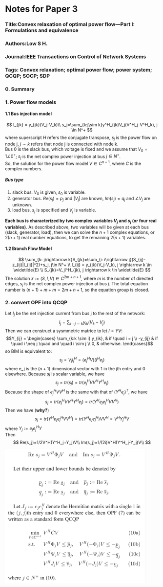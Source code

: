 # Notes for Paper 3
### Title:Convex relaxation of optimal power flow—Part I: Formulations and equivalence 
### Authors:Low S H.
### Journal:IEEE Transactions on Control of Network Systems 
### Tags: Convex relaxation; optimal power flow; power system; QCQP; SOCP; SDP
### 0. Summary

### 1. Power flow models
#### 1.1 Bus injection model
$$
I_{jk} = y_{jk}(V_j-V_k)\\
s_j=\sum_{k:j\sim k}y^H_{jk}V_j(V^H_j-V^H_k), j \in N^+
$$
where superscript $H$ refers the conjugate transpose, $s_j$ is the power flow on node j, $j\sim k$ refers that node j is connected with node k.  
Bus 0 is the slack bus, which voltage is fixed and we assume that $V_0=1\angle0^\circ$; $s_j$ is the net complex power injection at bus $j \in N^+$.  
So, the solution for the power flow model $V \in C^{n+1}$, where $C$ is the complex numbers.  

##### Bus type    
1. slack bus. $V_0$ is given, $s_0$ is variable.
2. generator bus. $Re(s_j)=p_j$ and $|V_j|$ are known, $Im(s_j)=q_j$ and $\angle V_j$ are unknown.
3. load bus. $s_j$ is specified and $V_j$ is variable.

__Each bus is characterized by two complex variables $V_j$ and $s_j$ (or four real variables)__. As described above, two variables will be given at each bus (slack, generator, load), then we can solve the $n+1$ complex equations, or $2(n+1)$ real number equations, to get the remaining $2(n+1)$ variables.

#### 1.2 Branch Flow Model
$$
\sum_{k: j\rightarrow k}S_{jk}=\sum_{i: i\rightarrow j}(S_{ij}-z_{ij}|I_{ij}|^2)+s_j, j\in N^+ \\
I_{ij} = y_{jk}(V_j-V_k), j \rightarrow k \in \widetilde{E} \\
S_{jk}=V_jI^H_{jk}, j \rightarrow k \in \widetilde{E}
$$
The solution $\widetilde{x}:=(S,I,V) \in C^{2m+n+1}$, where $m$ is the number of directed edges, $s_j$ is the net complex power injection at bus $j$. The total equation number is $(n+1)+m+m=2m+n+1$, so the equation group is closed.

### 2. convert OPF into QCQP
Let $I_j$ be the net injection current from bus j to the rest of the network:
$$I_j=\sum_{k:j \sim k}y_{ik}(V_k-V_j)$$
Then we can construct a sysmmetric matrice to let $I=YV$:
$$Y_{ij} = \begin{cases}  
\sum_{k:k \sim i} y_{ik}, & if \quad i = j \\
-y_{ij} & if \quad i \neq j \quad and \quad i \sim j \\
0, & otherwise.
\end{cases}$$
so BIM is equivalent to:
$$s_j=V_jI^H_j=(e^H_jV)(I^He_j)$$ where e_j is the $(n+1)$ dimensional vector with 1 in the jth entry and 0 elsewhere. Because $sj$ is scalar variable, we have 
$$s_j=tr(s_j)=tr(e^H_j V V^H Y^H e_j)$$
Because the shape of $e^H_j V V^H$ is the same with that of $(Y^H e_j)^T$, we have
$$s_j=tr(e^H_j V V^H Y^H e_j)=tr(Y^H e_j e^H_j V V^H)$$
Then we have (__why?__)
$$s_j=tr(Y^H e_j e^H_j V V^H)=tr(Y^H e_j e^H_j)VV^H=V^H Y^H_j V$$
where $Y_j:=e_j e^H_jY$  
Then
$$
Re(s_j)=1/2V^H(Y^H_j+Y_j)V\\
Im(s_j)=1/(2i)V^H(Y^H_j-Y_j)V\\
$$

![OPF_to_QCQP](./images/Paper4/OPF_to_QCQP.PNG)